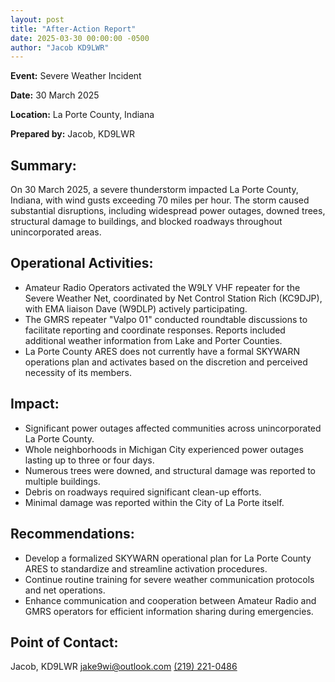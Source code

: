 ```yaml
---
layout: post
title: "After-Action Report"
date: 2025-03-30 00:00:00 -0500
author: "Jacob KD9LWR"
---
```


**Event:** Severe Weather Incident

**Date:** 30 March 2025

**Location:** La Porte County, Indiana

**Prepared by:** Jacob, KD9LWR

## Summary:

On 30 March 2025, a severe thunderstorm impacted La Porte
County, Indiana, with wind gusts exceeding 70 miles per hour.
The storm caused substantial disruptions, including widespread
power outages, downed trees, structural damage to buildings,
and blocked roadways throughout unincorporated areas.

## Operational Activities:

- Amateur Radio Operators activated the W9LY VHF repeater for
  the Severe Weather Net, coordinated by Net Control Station
  Rich (KC9DJP), with EMA liaison Dave (W9DLP) actively
  participating.
- The GMRS repeater "Valpo 01" conducted roundtable discussions
  to facilitate reporting and coordinate responses. Reports
  included additional weather information from Lake and
  Porter Counties.
- La Porte County ARES does not currently have a formal SKYWARN
  operations plan and activates based on the discretion and
  perceived necessity of its members.

## Impact:

- Significant power outages affected communities across
  unincorporated La Porte County.
- Whole neighborhoods in Michigan City experienced power
  outages lasting up to three or four days.
- Numerous trees were downed, and structural damage was
  reported to multiple buildings.
- Debris on roadways required significant clean-up efforts.
- Minimal damage was reported within the City of La Porte itself.

## Recommendations:

- Develop a formalized SKYWARN operational plan for La Porte
  County ARES to standardize and streamline activation procedures.
- Continue routine training for severe weather communication
  protocols and net operations.
- Enhance communication and cooperation between Amateur Radio
  and GMRS operators for efficient information sharing during
  emergencies.

## Point of Contact:

Jacob, KD9LWR [jake9wi@outlook.com](mailto:jake9wi@outlook.com)
[(219) 221-0486](tel:2192210486)
